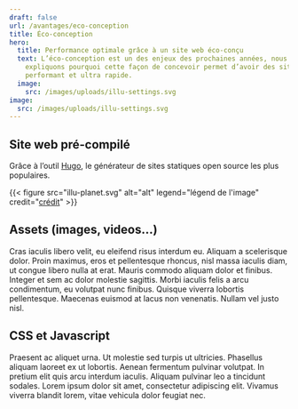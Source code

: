 ```yaml
---
draft: false
url: /avantages/eco-conception
title: Éco-conception
hero:
  title: Performance optimale grâce à un site web éco-conçu
  text: L’éco-conception est un des enjeux des prochaines années, nous vous
    expliquons pourquoi cette façon de concevoir permet d’avoir des sites web
    performant et ultra rapide.
  image:
    src: /images/uploads/illu-settings.svg
image:
  src: /images/uploads/illu-settings.svg
---
```

## Site web pré-compilé

Grâce à l’outil [Hugo](https://gohugo.io/), le générateur de sites statiques open source les plus populaires.

{{< figure src="illu-planet.svg" alt="alt" legend="légend de l'image" credit="[c﻿rédit](#)" >}}

## Assets (images, videos…)

Cras iaculis libero velit, eu eleifend risus interdum eu. Aliquam a scelerisque dolor. Proin maximus, eros et pellentesque rhoncus, nisl massa iaculis diam, ut congue libero nulla at erat. Mauris commodo aliquam dolor et finibus. Integer et sem ac dolor molestie sagittis. Morbi iaculis felis a arcu condimentum, eu volutpat nunc finibus. Quisque viverra lobortis pellentesque. Maecenas euismod at lacus non venenatis. Nullam vel justo nisl.

## CSS et Javascript

Praesent ac aliquet urna. Ut molestie sed turpis ut ultricies. Phasellus aliquam laoreet ex ut lobortis. Aenean fermentum pulvinar volutpat. In pretium elit quis arcu interdum iaculis. Aliquam pulvinar leo a tincidunt sodales. Lorem ipsum dolor sit amet, consectetur adipiscing elit. Vivamus viverra blandit lorem, vitae vehicula dolor feugiat nec.